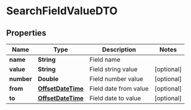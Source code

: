 # SearchFieldValueDTO

## Properties
Name | Type | Description | Notes
------------ | ------------- | ------------- | -------------
**name** | **String** | Field name | 
**value** | **String** | Field string value |  [optional]
**number** | **Double** | Field number value |  [optional]
**from** | [**OffsetDateTime**](OffsetDateTime.md) | Field date from value |  [optional]
**to** | [**OffsetDateTime**](OffsetDateTime.md) | Field date to value |  [optional]
